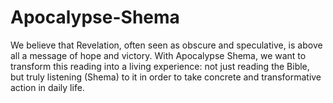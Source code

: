 # Apocalypse-Shema
We believe that Revelation, often seen as obscure and speculative, is above all a message of hope and victory.
With Apocalypse Shema, we want to transform this reading into a living experience: not just reading the Bible, but truly listening (Shema) to it in order to take concrete and transformative action in daily life.
